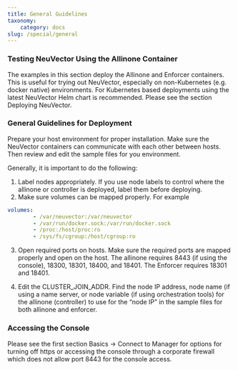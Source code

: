 ```yaml
---
title: General Guidelines
taxonomy:
    category: docs
slug: /special/general
---
```


### Testing NeuVector Using the Allinone Container

The examples in this section deploy the Allinone and Enforcer containers. This is useful for trying out NeuVector, especially on non-Kubernetes (e.g. docker native) environments. For Kubernetes based deployments using the latest NeuVector Helm chart is recommended. Please see the section Deploying NeuVector.

### General Guidelines for Deployment

Prepare your host environment for proper installation. Make sure the NeuVector containers can communicate with each other between hosts. Then review and edit the sample files for you environment.

Generally, it is important to do the following: 

1. Label nodes appropriately. If you use node labels to control where the allinone or controller is deployed, label them before deploying.
2. Make sure volumes can be mapped properly. For example

```yaml
volumes:
        - /var/neuvector:/var/neuvector
        - /var/run/docker.sock:/var/run/docker.sock
        - /proc:/host/proc:ro
        - /sys/fs/cgroup:/host/cgroup:ro
```

3. Open required ports on hosts. Make sure the required ports are mapped properly and open on the host. The allinone requires 8443 (if using the console), 18300, 18301, 18400, and 18401. The Enforcer requires 18301 and 18401.

4. Edit the CLUSTER_JOIN_ADDR. Find the node IP address, node name (if using a name server, or node variable (if using orchestration tools) for the allinone (controller) to use for the “node IP” in the sample files for both allinone and enforcer.

### Accessing the Console

Please see the first section Basics -> Connect to Manager for options for turning off https or accessing the console through a corporate firewall which does not allow port 8443 for the console access.
